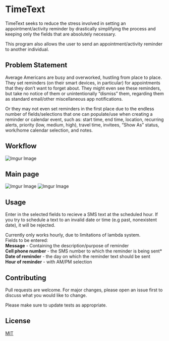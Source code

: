 

# TimeText

TimeText seeks to reduce the stress involved in setting an appointment/activity reminder by drastically simplifying the process and keeping only the fields that are absolutely necessary.

This program also allows the user to send an appointment/activity reminder to another individual.

## Problem Statement

Average Americans are busy and overworked, hustling from place to place. They set reminders (on their smart devices, in particular) for appointments that they don’t want to forget about. They might even see these reminders, but take no notice of them or unintentionally “dismiss” them, regarding them as standard email/other miscellaneous app notifications. 

Or they may not even set reminders in the first place due to the endless number of fields/selections that one can populate/use when creating a reminder or calendar event, such as: 
start time, end time, location, recurring alerts, priority (low, medium, high), travel time, invitees, “Show As” status, work/home calendar selection, and notes.

## Workflow

![Imgur Image](https://i.imgur.com/zf1Z3VQ.png)

## Main page
![Imgur Image](https://i.imgur.com/htcLjqA.png)
![Imgur Image](https://i.imgur.com/q1U2J43.png)

## Usage  
Enter in the selected fields to recieve a SMS text at the scheduled hour. If you try to schedule a text to an invalid date or time (e.g past, nonexistent date), it will be rejected.

Currently only works hourly, due to limitations of lambda system.  
Fields to be entered:  
**Message** - Containing the description/purpose of reminder  
**Cell phone number** - the SMS number to which the reminder is being sent*  
**Date of reminder** - the day on which the reminder text should be sent  
**Hour of reminder** - with AM/PM selection  


## Contributing
Pull requests are welcome. For major changes, please open an issue first to discuss what you would like to change.

Please make sure to update tests as appropriate.

## License
[MIT](https://choosealicense.com/licenses/mit/)
